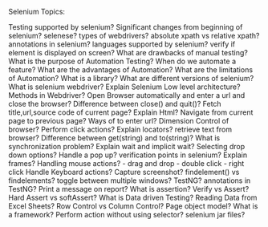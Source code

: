 
Selenium Topics:


Testing supported by selenium?
Significant changes from beginning of selenium?
selenese?
types of webdrivers?
absolute xpath vs relative xpath?
annotations in selenium?
languages supported by selenium?
verify if element is displayed on screen?
What are drawbacks of manual testing?
What is the purpose of Automation Testing?
When do we automate a feature?
What are the advantages of Automation?
What are the limitations of Automation?
What is a library?
What are different versions of selenium?
What is selenium webdriver?
Explain Selenium Low level architecture?
Methods in Webdriver?
Open Browser automatically and enter a url and close the browser?
Difference between close() and quit()?
Fetch title,url,source code of current page?
Explain Html?
Navigate from current page to previous page?
Ways of to enter url?
Dimension Control of browser?
Perform click actions?
Explain locators?
retrieve text from browser?
Difference between get(string) and to(string)?
What is synchronization problem?
Explain wait and implicit wait?
Selecting drop down options?
Handle a pop up?
verification points in selenium?
Explain frames?
Handling mouse actions?
    - drag and drop
    - double click
    - right click
Handle Keyboard actions?
Capture screenshot?
findelement() vs findelements?
toggle between multiple windows?
TestNG?
annotations in TestNG?
Print a message on report?
What is assertion?
Verify vs Assert?
Hard Assert vs softAssert?
What is Data driven Testing?
Reading Data from Excel Sheets?
Row Control vs Column Control?
Page object model?
What is a framework?
Perform action without using selector?
selenium jar files?

